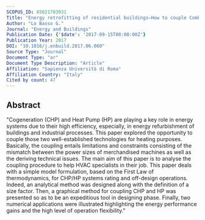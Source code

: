 ```yaml
---
SCOPUS_ID: 85021703931
Title: "Energy retrofitting of residential buildings—How to couple Combined Heat and Power (CHP) and Heat Pump (HP) for thermal management and off-design operation"
Author: "Lo Basso G."
Journal: "Energy and Buildings"
Publication Date: {'$date': '2017-09-15T00:00:00Z'}
Publication Year: 2017
DOI: "10.1016/j.enbuild.2017.06.060"
Source Type: "Journal"
Document Type: "ar"
Document Type Description: "Article"
Affiliation: "Sapienza Università di Roma"
Affiliation Country: "Italy"
Cited by count: 47
---
```


## Abstract
"Cogeneration (CHP) and Heat Pump (HP) are playing a key role in energy systems due to their high efficiency, especially, in energy refurbishment of buildings and industrial processes. This paper explored the opportunity to couple those two well-established technologies for heating purposes. Basically, the coupling entails limitations and constraints consisting of the mismatch between the power sizes of merchandised machines as well as the deriving technical issues. The main aim of this paper is to analyse the coupling procedure to help HVAC specialists in their job. This paper deals with a simple model formulation, based on the First Law of thermodynamics, for CHP/HP systems rating and off-design operations. Indeed, an analytical method was designed along with the definition of a size factor. Then, a graphical method for coupling CHP and HP was presented so as to be an expeditious tool in designing phase. Finally, two numerical applications were illustrated highlighting the energy performance gains and the high level of operation flexibility."
